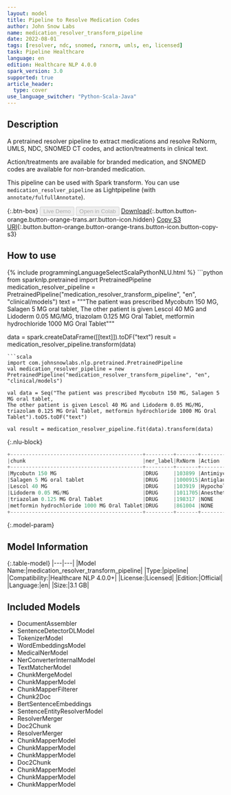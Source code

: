```yaml
---
layout: model
title: Pipeline to Resolve Medication Codes
author: John Snow Labs
name: medication_resolver_transform_pipeline
date: 2022-08-01
tags: [resolver, ndc, snomed, rxnorm, umls, en, licensed]
task: Pipeline Healthcare
language: en
edition: Healthcare NLP 4.0.0
spark_version: 3.0
supported: true
article_header:
  type: cover
use_language_switcher: "Python-Scala-Java"
---
```


## Description

A pretrained resolver pipeline to extract medications and resolve RxNorm, UMLS, NDC, SNOMED CT codes, and action/treatments in clinical text.

Action/treatments are available for branded medication, and SNOMED codes are available for non-branded medication.

This pipeline can be used with Spark transform. You can use `medication_resolver_pipeline` as Lightpipeline (with `annotate/fulfullAnnotate`).

{:.btn-box}
<button class="button button-orange" disabled>Live Demo</button>
<button class="button button-orange" disabled>Open in Colab</button>
[Download](https://s3.amazonaws.com/auxdata.johnsnowlabs.com/clinical/models/medication_resolver_transform_pipeline_en_4.0.0_3.0_1659378072648.zip){:.button.button-orange.button-orange-trans.arr.button-icon.hidden}
[Copy S3 URI](s3://auxdata.johnsnowlabs.com/clinical/models/medication_resolver_transform_pipeline_en_4.0.0_3.0_1659378072648.zip){:.button.button-orange.button-orange-trans.button-icon.button-copy-s3}

## How to use



<div class="tabs-box" markdown="1">
{% include programmingLanguageSelectScalaPythonNLU.html %}
```python
from sparknlp.pretrained import PretrainedPipeline
medication_resolver_pipeline = PretrainedPipeline("medication_resolver_transform_pipeline", "en", "clinical/models")
text = """The patient was prescribed Mycobutn 150 MG, Salagen 5 MG oral tablet, 
The other patient is given Lescol 40 MG and Lidoderm 0.05 MG/MG, triazolam 0.125 MG Oral Tablet, metformin hydrochloride 1000 MG Oral Tablet"""

data = spark.createDataFrame([[text]]).toDF("text")
result = medication_resolver_pipeline.transform(data)
```
```scala
import com.johnsnowlabs.nlp.pretrained.PretrainedPipeline
val medication_resolver_pipeline = new PretrainedPipeline("medication_resolver_transform_pipeline", "en", "clinical/models")

val data = Seq("The patient was prescribed Mycobutn 150 MG, Salagen 5 MG oral tablet, 
The other patient is given Lescol 40 MG and Lidoderm 0.05 MG/MG, triazolam 0.125 MG Oral Tablet, metformin hydrochloride 1000 MG Oral Tablet").toDS.toDF("text")

val result = medication_resolver_pipeline.fit(data).transform(data)
```

{:.nlu-block}
```python
+-------------------------------------------+---------+-------+-------------------+------------------------------------------+--------+---------+-----------+-------------+
|chunk                                      |ner_label|RxNorm |Action             |Treatment                                 |UMLS    |SNOMED_CT|NDC_Product|NDC_Package  |
+-------------------------------------------+---------+-------+-------------------+------------------------------------------+--------+---------+-----------+-------------+
|Mycobutn 150 MG                            |DRUG     |103899 |Antimiycobacterials|Infection                                 |C0353536|NONE     |00013-5301 |00013-5301-17|
|Salagen 5 MG oral tablet                   |DRUG     |1000915|Antiglaucomatous   |Cancer                                    |C0361693|NONE     |59212-0705 |59212-0705-10|
|Lescol 40 MG                               |DRUG     |103919 |Hypocholesterolemic|Heterozygous Familial Hypercholesterolemia|C0353573|NONE     |00078-0234 |00078-0234-05|
|Lidoderm 0.05 MG/MG                        |DRUG     |1011705|Anesthetic         |Pain                                      |C0875706|NONE     |00247-2129 |00247-2129-30|
|triazolam 0.125 MG Oral Tablet             |DRUG     |198317 |NONE               |NONE                                      |C0690642|373981005|00054-4858 |00054-4858-25|
|metformin hydrochloride 1000 MG Oral Tablet|DRUG     |861004 |NONE               |NONE                                      |C0978482|376701008|00093-7214 |00185-0221-01|
+-------------------------------------------+---------+-------+-------------------+------------------------------------------+--------+---------+-----------+-------------+

```
</div>

{:.model-param}
## Model Information

{:.table-model}
|---|---|
|Model Name:|medication_resolver_transform_pipeline|
|Type:|pipeline|
|Compatibility:|Healthcare NLP 4.0.0+|
|License:|Licensed|
|Edition:|Official|
|Language:|en|
|Size:|3.1 GB|

## Included Models

- DocumentAssembler
- SentenceDetectorDLModel
- TokenizerModel
- WordEmbeddingsModel
- MedicalNerModel
- NerConverterInternalModel
- TextMatcherModel
- ChunkMergeModel
- ChunkMapperModel
- ChunkMapperFilterer
- Chunk2Doc
- BertSentenceEmbeddings
- SentenceEntityResolverModel
- ResolverMerger
- Doc2Chunk
- ResolverMerger
- ChunkMapperModel
- ChunkMapperModel
- ChunkMapperModel
- Doc2Chunk
- ChunkMapperModel
- ChunkMapperModel
- ChunkMapperModel